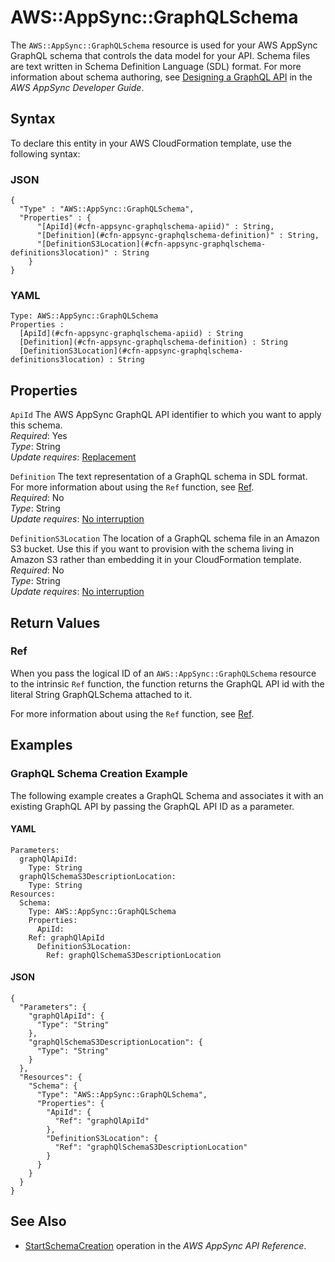 # AWS::AppSync::GraphQLSchema<a name="aws-resource-appsync-graphqlschema"></a>

The `AWS::AppSync::GraphQLSchema` resource is used for your AWS AppSync GraphQL schema that controls the data model for your API\. Schema files are text written in Schema Definition Language \(SDL\) format\. For more information about schema authoring, see [Designing a GraphQL API](https://docs.aws.amazon.com/appsync/latest/devguide/designing-a-graphql-api.html) in the *AWS AppSync Developer Guide*\.

## Syntax<a name="aws-resource-appsync-graphqlschema-syntax"></a>

To declare this entity in your AWS CloudFormation template, use the following syntax:

### JSON<a name="aws-resource-appsync-graphqlschema-syntax.json"></a>

```
{
  "Type" : "AWS::AppSync::GraphQLSchema",
  "Properties" : {
      "[ApiId](#cfn-appsync-graphqlschema-apiid)" : String,
      "[Definition](#cfn-appsync-graphqlschema-definition)" : String,
      "[DefinitionS3Location](#cfn-appsync-graphqlschema-definitions3location)" : String
    }
}
```

### YAML<a name="aws-resource-appsync-graphqlschema-syntax.yaml"></a>

```
Type: AWS::AppSync::GraphQLSchema
Properties : 
﻿  [ApiId](#cfn-appsync-graphqlschema-apiid) : String
﻿  [Definition](#cfn-appsync-graphqlschema-definition) : String
﻿  [DefinitionS3Location](#cfn-appsync-graphqlschema-definitions3location) : String
```

## Properties<a name="aws-resource-appsync-graphqlschema-properties"></a>

`ApiId`  <a name="cfn-appsync-graphqlschema-apiid"></a>
The AWS AppSync GraphQL API identifier to which you want to apply this schema\.  
*Required*: Yes  
*Type*: String  
*Update requires*: [Replacement](https://docs.aws.amazon.com/AWSCloudFormation/latest/UserGuide/using-cfn-updating-stacks-update-behaviors.html#update-replacement)

`Definition`  <a name="cfn-appsync-graphqlschema-definition"></a>
The text representation of a GraphQL schema in SDL format\.  
For more information about using the `Ref` function, see [Ref](https://docs.aws.amazon.com/AWSCloudFormation/latest/UserGuide/intrinsic-function-reference-ref)\.  
*Required*: No  
*Type*: String  
*Update requires*: [No interruption](https://docs.aws.amazon.com/AWSCloudFormation/latest/UserGuide/using-cfn-updating-stacks-update-behaviors.html#update-no-interrupt)

`DefinitionS3Location`  <a name="cfn-appsync-graphqlschema-definitions3location"></a>
The location of a GraphQL schema file in an Amazon S3 bucket\. Use this if you want to provision with the schema living in Amazon S3 rather than embedding it in your CloudFormation template\.  
*Required*: No  
*Type*: String  
*Update requires*: [No interruption](https://docs.aws.amazon.com/AWSCloudFormation/latest/UserGuide/using-cfn-updating-stacks-update-behaviors.html#update-no-interrupt)

## Return Values<a name="aws-resource-appsync-graphqlschema-return-values"></a>

### Ref<a name="aws-resource-appsync-graphqlschema-return-values-ref"></a>

When you pass the logical ID of an `AWS::AppSync::GraphQLSchema` resource to the intrinsic `Ref` function, the function returns the GraphQL API id with the literal String GraphQLSchema attached to it\. 

For more information about using the `Ref` function, see [Ref](https://docs.aws.amazon.com/AWSCloudFormation/latest/UserGuide/intrinsic-function-reference-ref)\.

## Examples<a name="aws-resource-appsync-graphqlschema--examples"></a>

### GraphQL Schema Creation Example<a name="aws-resource-appsync-graphqlschema--examples--GraphQL_Schema_Creation_Example"></a>

The following example creates a GraphQL Schema and associates it with an existing GraphQL API by passing the GraphQL API ID as a parameter\.

#### YAML<a name="aws-resource-appsync-graphqlschema--examples--GraphQL_Schema_Creation_Example--yaml"></a>

```
Parameters:
  graphQlApiId:
    Type: String
  graphQlSchemaS3DescriptionLocation:
    Type: String
Resources:
  Schema:
    Type: AWS::AppSync::GraphQLSchema
    Properties:
      ApiId:
	Ref: graphQlApiId
      DefinitionS3Location:
        Ref: graphQlSchemaS3DescriptionLocation
```

#### JSON<a name="aws-resource-appsync-graphqlschema--examples--GraphQL_Schema_Creation_Example--json"></a>

```
{
  "Parameters": {
    "graphQlApiId": {
      "Type": "String"
    },
    "graphQlSchemaS3DescriptionLocation": {
      "Type": "String"
    }
  },
  "Resources": {
    "Schema": {
      "Type": "AWS::AppSync::GraphQLSchema",
      "Properties": {
        "ApiId": {
          "Ref": "graphQlApiId"
        },
        "DefinitionS3Location": {
          "Ref": "graphQlSchemaS3DescriptionLocation"
        }
      }       
    }
  }
}
```

## See Also<a name="aws-resource-appsync-graphqlschema--seealso"></a>
+  [StartSchemaCreation](https://docs.aws.amazon.com/appsync/latest/APIReference/API_StartSchemaCreation.html) operation in the *AWS AppSync API Reference*\.
